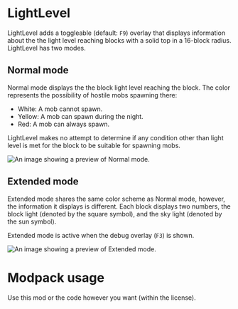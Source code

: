 # LightLevel

LightLevel adds a toggleable (default: `F9`) overlay that displays information about the the light level reaching blocks with a solid top in a 16-block radius. LightLevel has two modes.

## Normal mode

Normal mode displays the the block light level reaching the block. The color represents the possibility of hostile mobs spawning there:

* White: A mob cannot spawn.
* Yellow: A mob can spawn during the night.
* Red: A mob can always spawn.

LightLevel makes no attempt to determine if any condition other than light level is met for the block to be suitable for spawning mobs.

![An image showing a preview of Normal mode.](https://github.com/Parzivail-Modding-Team/LightLevel/raw/master/media/default.png)

## Extended mode

Extended mode shares the same color scheme as Normal mode, however, the information it displays is different. Each block displays two numbers, the block light (denoted by the square symbol), and the sky light (denoted by the sun symbol).

Extended mode is active when the debug overlay (`F3`) is shown.

![An image showing a preview of Extended mode.](https://github.com/Parzivail-Modding-Team/LightLevel/raw/master/media/extended.png)

# Modpack usage

Use this mod or the code however you want (within the license).
